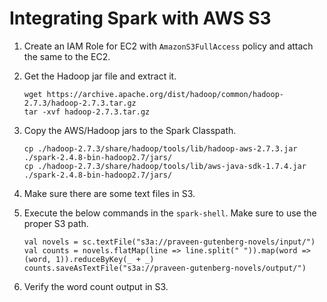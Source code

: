 
# Integrating Spark with AWS S3

1. Create an IAM Role for EC2 with `AmazonS3FullAccess` policy and attach the same to the EC2.

1. Get the Hadoop jar file and extract it.

    ```
    wget https://archive.apache.org/dist/hadoop/common/hadoop-2.7.3/hadoop-2.7.3.tar.gz
    tar -xvf hadoop-2.7.3.tar.gz
    ```
1. Copy the AWS/Hadoop jars to the Spark Classpath.

    ```
    cp ./hadoop-2.7.3/share/hadoop/tools/lib/hadoop-aws-2.7.3.jar ./spark-2.4.8-bin-hadoop2.7/jars/
    cp ./hadoop-2.7.3/share/hadoop/tools/lib/aws-java-sdk-1.7.4.jar ./spark-2.4.8-bin-hadoop2.7/jars/
    ```

1. Make sure there are some text files in S3.

1. Execute the below commands in the `spark-shell`. Make sure to use the proper S3 path.

    ```
    val novels = sc.textFile("s3a://praveen-gutenberg-novels/input/")
    val counts = novels.flatMap(line => line.split(" ")).map(word => (word, 1)).reduceByKey(_ + _)
    counts.saveAsTextFile("s3a://praveen-gutenberg-novels/output/")
    ```

1. Verify the word count output in S3.
